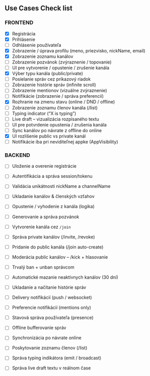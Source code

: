 ## Use Cases Check list

### FRONTEND

- [x] Registrácia
- [x] Prihlásenie
- [ ] Odhlásenie používateľa
- [x] Zobrazenie / úprava profilu (meno, priezvisko, nickName, email)
- [x] Zobrazenie zoznamu kanálov
- [ ] Zobrazenie pozvánok (zvýraznenie / topovanie)
- [ ] UI pre vytvorenie / opustenie / zrušenie kanála
- [x] Výber typu kanála (public/private)
- [ ] Posielanie správ cez príkazový riadok
- [ ] Zobrazenie histórie správ (infinite scroll)
- [ ] Zobrazenie mentionov (vizuálne zvýraznenie)
- [ ] Notifikácie (zobrazenie / správa preferencií)
- [x] Rozhranie na zmenu stavu (online / DND / offline)
- [ ] Zobrazenie zoznamu členov kanála (/list)
- [ ] Typing indicator (“X is typing”)
- [ ] Live draft – vizualizácia rozpísaného textu
- [ ] UI pre potvrdenie opustenia / zrušenia kanála
- [ ] Sync kanálov po návrate z offline do online
- [x] UI rozlíšenie public vs private kanál
- [ ] Notifikácie iba pri neviditeľnej appke (AppVisibility)

### BACKEND

- [ ] Uloženie a overenie registrácie
- [ ] Autentifikácia a správa session/tokenu
- [ ] Validácia unikátnosti nickName a channelName
- [ ] Ukladanie kanálov & členských vzťahov
- [ ] Opustenie / vyhodenie z kanála (logika)
- [ ] Generovanie a správa pozvánok
- [ ] Vytvorenie kanála cez `/join`
- [ ] Správa private kanálov (/invite, /revoke)
- [ ] Pridanie do public kanála (/join auto-create)
- [ ] Moderácia public kanálov – /kick + hlasovanie
- [ ] Trvalý ban + unban správcom
- [ ] Automatické mazanie neaktívnych kanálov (30 dní)
- [ ] Ukladanie a načítanie histórie správ
- [ ] Delivery notifikácií (push / websocket)
- [ ] Preferencie notifikácií (mentions only)
- [ ] Stavová správa používateľa (presence)
- [ ] Offline bufferovanie správ
- [ ] Synchronizácia po návrate online
- [ ] Poskytovanie zoznamu členov (/list)
- [ ] Správa typing indikátora (emit / broadcast)
- [ ] Správa live draft textu v reálnom čase

